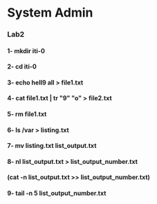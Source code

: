 # System Admin
### Lab2

#### 1- mkdir iti-0
 
#### 2- cd iti-0

#### 3- echo hell9 all > file1.txt

#### 4- cat file1.txt | tr "9" "o" > file2.txt

#### 5- rm file1.txt
 
#### 6- ls /var > listing.txt
 
#### 7- mv listing.txt list_output.txt
 
#### 8- nl list_output.txt > list_output_number.txt
#### (cat -n list_output.txt >> list_output_number.txt)
 
#### 9- tail -n 5 list_output_number.txt

